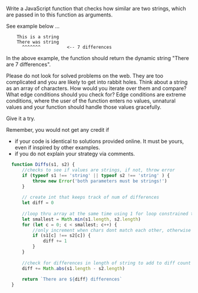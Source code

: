 Write a JavaScript function that checks how similar are two strings, which are passed in to this function as arguments.

See example below ...

```
    This is a string
    There was string
      ^^^^^^^          <-- 7 differences
```

In the above example, the function should return the dynamic string "There are 7 differences".

Please do not look for solved problems on the web. They are too complicated and you are likely to get into rabbit holes. Think about a string as an array of characters. How would you iterate over them and compare?  What edge conditions should you check for? Edge conditions are extreme conditions, where the user of the function enters no values, unnatural values and your function should handle those values gracefully.

Give it a try.

Remember, you would not get any credit if
- if your code is identical to solutions provided online. It must be yours, even if inspired by other examples.
- if you do not explain your strategy via comments.


```js
  function Diffs(s1, s2) {
      //checks to see if values are strings, if not, throw error
      if (typeof s1 !== 'string' || typeof s2 !== 'string' ) {
          throw new Error('both parameters must be strings!')
      }
      
      // create int that keeps track of num of differences
      let diff = 0
      
      //loop thru array at the same time using 1 for loop constrained to the SMALLEST array (so no out of bounds errors)
      let smallest = Math.min(s1.length, s2.length)
      for (let c = 0; c < smallest; c++) {
          //only increment when chars dont match each other, otherwise do nothing
          if (s1[c] !== s2[c]) {
              diff += 1
          }
      }
      
      //check for differences in length of string to add to diff count (since we only iterated completely thru the smallest array)
      diff += Math.abs(s1.length - s2.length)
      
      return `There are ${diff} differences`
  }
```